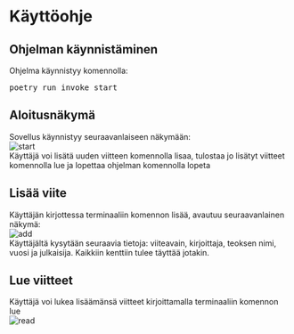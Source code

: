 # Käyttöohje

## Ohjelman käynnistäminen
Ohjelma käynnistyy komennolla:
<pre>poetry run invoke start</pre>

## Aloitusnäkymä
Sovellus käynnistyy seuraavanlaiseen näkymään: <br>
![start](https://github.com/roosahut/ohtu-miniprojekti/blob/master/documentation/pictures/aloitus.png) <br>
Käyttäjä voi lisätä uuden viitteen komennolla lisaa, tulostaa jo lisätyt viitteet komennolla lue ja lopettaa ohjelman komennolla lopeta

## Lisää viite
Käyttäjän kirjottessa terminaaliin komennon lisää, avautuu seuraavanlainen näkymä: <br>
![add](https://github.com/roosahut/ohtu-miniprojekti/blob/master/documentation/pictures/lisaa.png) <br>
Käyttäjältä kysytään seuraavia tietoja: viiteavain, kirjoittaja, teoksen nimi, vuosi ja julkaisija. Kaikkiin kenttiin tulee täyttää jotakin. <br>

## Lue viitteet
Käyttäjä voi lukea lisäämänsä viitteet kirjoittamalla terminaaliin komennon lue <br>
![read](https://github.com/roosahut/ohtu-miniprojekti/blob/master/documentation/pictures/lue.png) <br>
